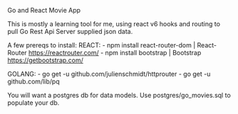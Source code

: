 Go and React Movie App

This is mostly a learning tool for me, using react v6 hooks and routing to pull Go Rest Api Server supplied json data.

A few prereqs to install:
  REACT:
    - npm install react-router-dom | React-Router https://reactrouter.com/
    - npm install bootstrap        | Bootstrap https://getbootstrap.com/
    
  GOLANG:
    - go get -u github.com/julienschmidt/httprouter
    - go get -u github.com/lib/pq

You will want a postgres db for data models. Use postgres/go_movies.sql to populate your db.
